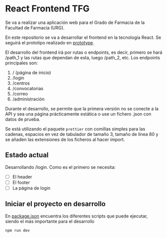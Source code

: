 # React Frontend TFG

Se va a realizar una aplicación web para el Grado de Farmacia
de la Facultad de Farmacia (URG).

En este repositorio se va a desarrollar el frontend en la tecnología
React. Se seguirá el prototipo realizado en [prototype](./prototype/README.md).

El desarrollo del frontend irá por rutas o endpoints, es decir, primero
se hará /path_1 y las rutas que dependan de esta, luego /path_2, etc.
Los endpoints principales son:

1. / (página de inicio)
2. /login
3. /centros
4. /convocatorias
5. /correo
6. /administración

Durante el desarrollo, se permite que la primera versión no se conecte a la API y sea
una página prácticamente estática o use un fichero .json con datos de prueba.

Se está utilizando el paquete `prettier` con comillas simples para las cadenas,
espacios en vez de tabulador de tamaño 3, tamaño de línea 80 y se añaden las extensiones
de los ficheros al hacer import.

## Estado actual

Desarrollando /login. Como es el primero se necesita:

- [ ] El header
- [ ] El footer
- [ ] La página de login

## Iniciar el proyecto en desarrollo

En [package.json](./package.json) encuentra los diferentes scripts que puede
ejecutar, siendo el más importante para el desarrollo

```
npm run dev
```

